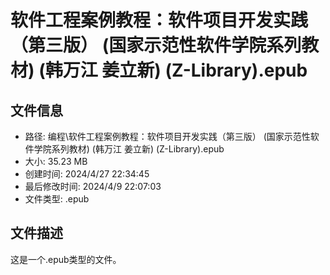 ﻿# 软件工程案例教程：软件项目开发实践（第三版） (国家示范性软件学院系列教材) (韩万江  姜立新) (Z-Library).epub

## 文件信息
- 路径: 编程\软件工程案例教程：软件项目开发实践（第三版） (国家示范性软件学院系列教材) (韩万江  姜立新) (Z-Library).epub
- 大小: 35.23 MB
- 创建时间: 2024/4/27 22:34:45
- 最后修改时间: 2024/4/9 22:07:03
- 文件类型: .epub

## 文件描述
这是一个.epub类型的文件。

